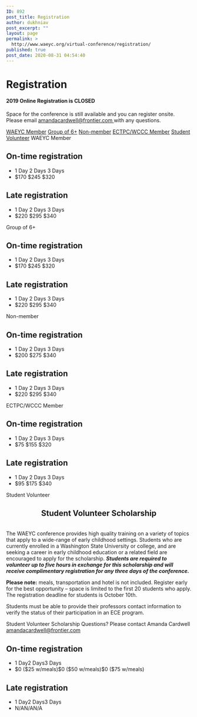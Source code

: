 ```yaml
---
ID: 892
post_title: Registration
author: dukhniav
post_excerpt: ""
layout: page
permalink: >
  http://www.waeyc.org/virtual-conference/registration/
published: true
post_date: 2020-08-31 04:54:40
---
```

<h1>Registration</h1>		
				<h4>2019 Online Registration is CLOSED</h4>
																						<p><p>Space for the conference is still available and you can register onsite. Please email <a href="mailto:amandacardwell@frontier.com">amandacardwell@frontier.com </a>with any questions.  </p></p>
									<a href="">WAEYC Member</a>
									<a href="">Group of 6+</a>
									<a href="">Non-member</a>
									<a href="">ECTPC/WCCC Member</a>
									<a href="">Student Volunteer</a>
									WAEYC Member
  <h2>On-time registration</h2>
  <ul>
    <li>
      1 Day
      2 Days
      3 Days
    </li>
    <li>
      $170
      $245
      $320
    </li>
  </ul>
  <h2>Late registration</h2>
  <ul>
    <li>
      1 Day
      2 Days
      3 Days
    </li>
    <li>
      $220
      $295
      $340
    </li>
  </ul>
									Group of 6+
  <h2>On-time registration</h2>
  <ul>
    <li>
      1 Day
      2 Days
      3 Days
    </li>
    <li>
      $170
      $245
      $320
    </li>
  </ul>
  <h2>Late registration</h2>
  <ul>
    <li>
      1 Day
      2 Days
      3 Days
    </li>
    <li>
      $220
      $295
      $340
    </li>
  </ul>
									Non-member
  <h2>On-time registration</h2>
  <ul>
    <li>
      1 Day
      2 Days
      3 Days
    </li>
    <li>
      $200
      $275
      $340
    </li>
  </ul>
  <h2>Late registration</h2>
  <ul>
    <li>
      1 Day
      2 Days
      3 Days
    </li>
    <li>
      $220
      $295
      $340
    </li>
  </ul>
									ECTPC/WCCC Member
  <h2>On-time registration</h2>
  <ul>
    <li>
      1 Day
      2 Days
      3 Days
    </li>
    <li>
      $75
      $155
      $320
    </li>
  </ul>
  <h2>Late registration</h2>
  <ul>
    <li>
      1 Day
      2 Days
      3 Days
    </li>
    <li>
      $95
      $175
      $340
    </li>
  </ul>
									Student Volunteer
					<h2 style="text-align: center;">Student Volunteer Scholarship</h2><p><br />The WAEYC conference provides high quality training on a variety of topics that apply to a wide-range of early childhood settings. Students who are currently enrolled in a Washington State University or college, and are seeking a career in early childhood education or a related field are encouraged to apply for the scholarship. <em><strong>Students are required to volunteer up to five hours in exchange for this scholarship and will receive complimentary registration for any three days of the conference.</strong> </em></p><p><strong>Please note:</strong> meals, transportation and hotel is not included. Register early for the best opportunity &#8211; space is limited to the first 20 students who apply. The registration deadline for students is October 10th.</p><p>Students must be able to provide their professors contact information to verify the status of their participation in an ECE program.</p><p>Student Volunteer Scholarship Questions? Please contact Amanda Cardwell <a href="mailto:amandacardwell@frontier.com">amandacardwell@frontier.com</a></p><h2>On-time registration</h2><ul><li>1 Day2 Days3 Days</li><li>$0 ($25 w/meals)$0 ($50 w/meals)$0 ($75 w/meals)</li></ul><h2>Late registration</h2><ul><li>1 Day2 Days3 Days</li><li>N/AN/AN/A</li></ul>